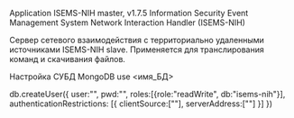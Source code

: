 Application ISEMS-NIH master, v1.7.5
Information Security Event Management System Network Interaction Handler (ISEMS-NIH)

Сервер сетевого взаимодействия с территориально удаленными источниками ISEMS-NIH slave.
Применяется для транслирования команд и скачивания файлов.

Настройка СУБД MongoDB
use <имя_БД>

db.createUser({
	user:"", 
	pwd:"", 
	roles:[{role:"readWrite", db:"isems-nih"}], 
	authenticationRestrictions: [{
	    clientSource:[""], 
	    serverAddress:[""]
	}]
})
